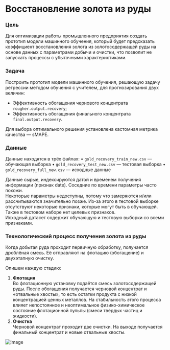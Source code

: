 # Восстановление золота из руды

### Цель

Для оптимизации работы промышленного предприятия создать прототип модели машинного обучения, который будет предсказать коэффициент восстановления золота из золотосодержащей руды на основе данных с параметрами добычи и очистки, что позволит не запускать процессы с убыточными характеристиками.

### Задача

Построить прототип модели машинного обучения, решающую задачу регрессии методом обучения с учителем, для прогнозирования двух величин:
- Эффективность обогащения чернового концентрата `rougher.output.recovery`;
- Эффективность обогащения финального концентрата `final.output.recovery`.

Для выбора оптимального решения установлена кастомная метрика качества — sMAPE.

### Данные
Данные находятся в трёх файлах:
•	`gold_recovery_train_new.csv` — обучающая выборка
•	`gold_recovery_test_new.csv` — тестовая выборка
•	`gold_recovery_full_new.csv` — исходные данные

Данные сырые, индексируются датой и временем получения информации (признак date). Соседние по времени параметры часто похожи.  
Некоторые параметры недоступны, потому что замеряются и/или рассчитываются значительно позже. Из-за этого в тестовой выборке отсутствуют некоторые признаки, которые могут быть в обучающей. Также в тестовом наборе нет целевых признаков.  
Исходный датасет содержит обучающую и тестовую выборки со всеми признаками.


### Технологический процесс получения золота из руды
Когда добытая руда проходит первичную обработку, получается дроблёная смесь. Её отправляют на флотацию (обогащение) и двухэтапную очистку.
 
Опишем каждую стадию: 
1. **Флотация**   
Во флотационную установку подаётся смесь золотосодержащей руды. После обогащения получается черновой концентрат и «отвальные хвосты», то есть остатки продукта с низкой концентрацией ценных металлов.
На стабильность этого процесса влияет непостоянное и неоптимальное физико-химическое состояние флотационной пульпы (смеси твёрдых частиц и жидкости).
2. **Очистка**  
Черновой концентрат проходит две очистки. На выходе получается финальный концентрат и новые отвальные хвосты.

 ![image](https://github.com/zdesia/yandex-study-projects2/assets/139965241/6de1bfdc-9e95-4df5-b72f-a5326b168101)


